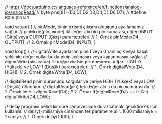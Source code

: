 // https://docs.arduino.cc/language-reference/en/functions/analog-io/analogRead/
// byte pins[8]={D0,D1,D2,D3,D4,D5,D6,D7};
// #define Role_pin D4

void setup() {
  // pinMode, pinin girişmi çıkışmı olduğunu ayarlamamızı sağlar.
  // pinMode(pin, mode) iki değer alır biri pin numarası, diğeri INPUT (Giriş) veya OUTPUT (Çıkış) parametreleri.
  // 1. Örnek
  pinMode(D4, OUTPUT);
  // 2. Örnek
  pinMode(D4, INPUT);
}

void loop() { 
  // digitalWrite ayarlanan pine 1 veya 0 yani açık veya kapalı şeklinde değer yollar bu da pinin açılmasını veya kapanmasını sağlar.
  // digitalWrite(pin, value) iki değer alır biri pin numarası, diğeri HIGH-0 (Yüksek) ve LOW-1 (Düşük) parametreleri.
  // 1. Örnek
  digitalWrite(D4, HIGH);
  // 2. Örnek
  digitalWrite(D4, LOW);

  // digitalRead pinin durumunu sorgular ve geriye HIGH (Yüksek) veya LOW (Düşük) döndürür.
  // digitalRead(pin) tek değer alır o da pin numarası'dır. 
  // 1. Örnek
  int x = digitalRead(D4);
  // 2. Örnek
  if(digitalRead(D4) == HIGH) digitalWrite(D4, LOW);

  // delay programı belirli bir süre çerçevesinde duraksatmak, geciktirmek için kullanılır.
  // delay() milisaniye cinsinden tek parametre alır. 1000 milisaniye = 1 saniye.
  // 1. Örnek
  delay(1000);
}
